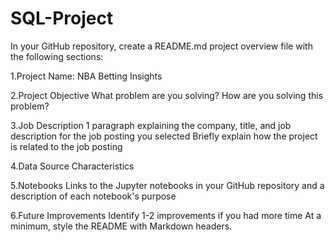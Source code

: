 # SQL-Project

In your GitHub repository, create a README.md project overview file with the following sections:

1.Project Name: NBA Betting Insights

2.Project Objective
What problem are you solving?
How are you solving this problem?

3.Job Description
1 paragraph explaining the company, title, and job description for the job posting you selected
Briefly explain how the project is related to the job posting

4.Data
Source
Characteristics

5.Notebooks
Links to the Jupyter notebooks in your GitHub repository and a description of each notebook's purpose

6.Future Improvements
Identify 1-2 improvements if you had more time
At a minimum, style the README with Markdown headers.
